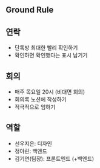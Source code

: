 ## Ground Rule

## 연락
- 단톡방 최대한 빨리 확인하기
- 확인하면 확인했다는 표시 남기기

## 회의
- 매주 목요일 20시 (비대면 회의)
- 회의록 노션에 작성하기
- 적극적으로 임하기

## 역할
- 선우지은: 디자인
- 정아린: 백엔드
- 김기연(팀장): 프론트엔드 (+백엔드)
